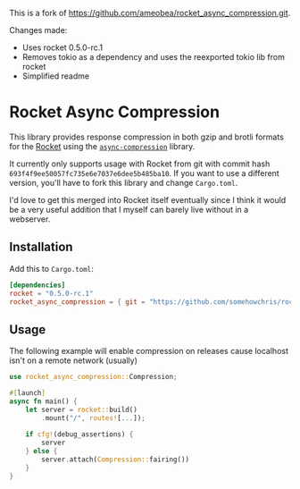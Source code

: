 This is a fork of https://github.com/ameobea/rocket_async_compression.git.

Changes made:
 - Uses rocket 0.5.0-rc.1
 - Removes tokio as a dependency and uses the reexported tokio lib from rocket
 - Simplified readme

# Rocket Async Compression

This library provides response compression in both gzip and brotli formats for the [Rocket](https://rocket.rs/) using the [`async-compression`](https://docs.rs/async-compression/0.3.8/async_compression/) library.

It currently only supports usage with Rocket from git with commit hash `693f4f9ee50057fc735e6e7037e6dee5b485ba10`.  If you want to use a different version, you'll have to fork this library and change `Cargo.toml`.

I'd love to get this merged into Rocket itself eventually since I think it would be a very useful addition that I myself can barely live without in a webserver.

## Installation

Add this to `Cargo.toml`:

```toml
[dependencies]
rocket = "0.5.0-rc.1"
rocket_async_compression = { git = "https://github.com/somehowchris/rocket_async_compression.git" }
```

## Usage


The following example will enable compression on releases cause localhost isn't on a remote network (usually)
```rs
use rocket_async_compression::Compression;

#[launch]
async fn main() {
    let server = rocket::build()
        .mount("/", routes![...]);
        
    if cfg!(debug_assertions) {
        server
    } else {
        server.attach(Compression::fairing())
    }
}
```
